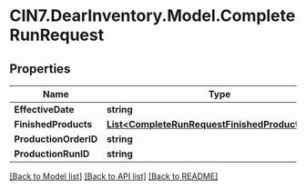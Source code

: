 # CIN7.DearInventory.Model.CompleteRunRequest

## Properties

| Name                  | Type                                                                                                  | Description | Notes      |
| --------------------- | ----------------------------------------------------------------------------------------------------- | ----------- | ---------- |
| **EffectiveDate**     | **string**                                                                                            |             | [optional] |
| **FinishedProducts**  | [**List&lt;CompleteRunRequestFinishedProductsInner&gt;**](CompleteRunRequestFinishedProductsInner.md) |             | [optional] |
| **ProductionOrderID** | **string**                                                                                            |             | [optional] |
| **ProductionRunID**   | **string**                                                                                            |             | [optional] |

[[Back to Model list]](../README.md#documentation-for-models) [[Back to API list]](../README.md#documentation-for-api-endpoints) [[Back to README]](../README.md)
